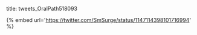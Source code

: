 title: tweets_OralPath518093

{% embed url='https://twitter.com/SmSurge/status/1147114398101716994' %}
